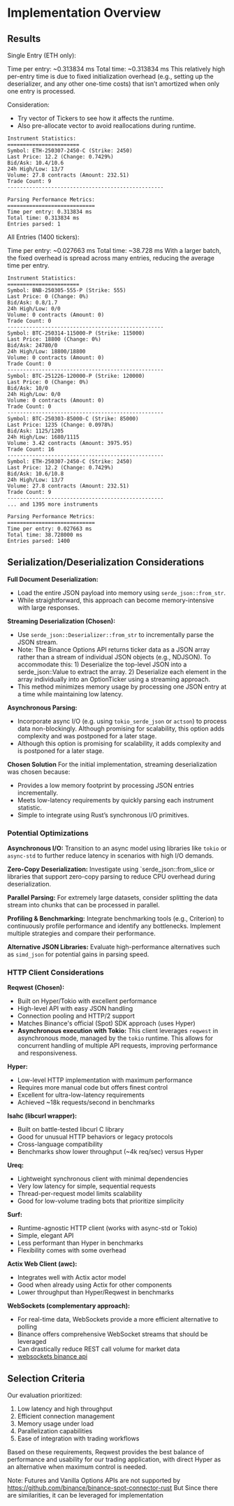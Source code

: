 # Implementation Overview

## Results

Single Entry (ETH only):

Time per entry: ~0.313834 ms
Total time: ~0.313834 ms
This relatively high per-entry time is due to fixed initialization overhead
(e.g., setting up the deserializer, and any other one-time costs)
that isn’t amortized when only one entry is processed.

Consideration:
- Try vector of Tickers to see how it affects the runtime.
- Also pre-allocate vector to avoid reallocations during runtime.

```
Instrument Statistics:
=======================
Symbol: ETH-250307-2450-C (Strike: 2450)
Last Price: 12.2 (Change: 0.7429%)
Bid/Ask: 10.4/10.6
24h High/Low: 13/7
Volume: 27.8 contracts (Amount: 232.51)
Trade Count: 9
--------------------------------------------------

Parsing Performance Metrics:
============================
Time per entry: 0.313834 ms
Total time: 0.313834 ms
Entries parsed: 1
```

All Entries (1400 tickers):

Time per entry: ~0.027663 ms
Total time: ~38.728 ms
With a larger batch, the fixed overhead is spread across many entries,
reducing the average time per entry.

```
Instrument Statistics:
=======================
Symbol: BNB-250305-555-P (Strike: 555)
Last Price: 0 (Change: 0%)
Bid/Ask: 0.8/1.7
24h High/Low: 0/0
Volume: 0 contracts (Amount: 0)
Trade Count: 0
--------------------------------------------------
Symbol: BTC-250314-115000-P (Strike: 115000)
Last Price: 18800 (Change: 0%)
Bid/Ask: 24780/0
24h High/Low: 18800/18800
Volume: 0 contracts (Amount: 0)
Trade Count: 0
--------------------------------------------------
Symbol: BTC-251226-120000-P (Strike: 120000)
Last Price: 0 (Change: 0%)
Bid/Ask: 10/0
24h High/Low: 0/0
Volume: 0 contracts (Amount: 0)
Trade Count: 0
--------------------------------------------------
Symbol: BTC-250303-85000-C (Strike: 85000)
Last Price: 1235 (Change: 0.0978%)
Bid/Ask: 1125/1205
24h High/Low: 1680/1115
Volume: 3.42 contracts (Amount: 3975.95)
Trade Count: 16
--------------------------------------------------
Symbol: ETH-250307-2450-C (Strike: 2450)
Last Price: 12.2 (Change: 0.7429%)
Bid/Ask: 10.6/10.8
24h High/Low: 13/7
Volume: 27.8 contracts (Amount: 232.51)
Trade Count: 9
--------------------------------------------------
... and 1395 more instruments

Parsing Performance Metrics:
============================
Time per entry: 0.027663 ms
Total time: 38.728000 ms
Entries parsed: 1400
```

## Serialization/Deserialization Considerations

**Full Document Deserialization:**
- Load the entire JSON payload into memory using `serde_json::from_str`.
- While straightforward, this approach can become memory-intensive with large responses.

**Streaming Deserialization (Chosen):**
- Use `serde_json::Deserializer::from_str` to incrementally parse the JSON stream.
- Note: The Binance Options API returns ticker data as a JSON array rather than a stream of individual JSON objects (e.g., NDJSON). To accommodate this:
       1) Deserialize the top-level JSON into a serde_json::Value to extract the array.
       2) Deserialize each element in the array individually into an OptionTicker using a streaming approach.
- This method minimizes memory usage by processing one JSON entry at a time while maintaining low latency.

**Asynchronous Parsing:**
- Incorporate async I/O (e.g. using `tokio_serde_json` or `actson`) to process data non-blockingly. Although promising for scalability, this option adds complexity and was postponed for a later stage.
- Although this option is promising for scalability, it adds complexity and is postponed for a later stage.

**Chosen Solution**
For the initial implementation, streaming deserialization was chosen because:

- Provides a low memory footprint by processing JSON entries incrementally.
- Meets low-latency requirements by quickly parsing each instrument statistic.
- Simple to integrate using Rust’s synchronous I/O primitives.


### Potential Optimizations

**Asynchronous I/O:**
Transition to an async model using libraries like `tokio` or `async-std` to further reduce latency in scenarios with high I/O demands.

**Zero-Copy Deserialization:**
Investigate using `serde_json::from_slice or libraries that support zero-copy parsing to reduce CPU overhead during deserialization.

**Parallel Parsing:**
For extremely large datasets, consider splitting the data stream into chunks that can be processed in parallel.

**Profiling & Benchmarking:**
Integrate benchmarking tools (e.g., Criterion) to continuously profile performance and identify any bottlenecks.
Implement multiple strategies and compare their performance.

**Alternative JSON Libraries:**
Evaluate high-performance alternatives such as `simd_json` for potential gains in parsing speed.

### HTTP Client Considerations

**Reqwest (Chosen):**
- Built on Hyper/Tokio with excellent performance
- High-level API with easy JSON handling
- Connection pooling and HTTP/2 support
- Matches Binance's official (Spot) SDK approach (uses Hyper)
- **Asynchronous execution with Tokio:** This client leverages `reqwest` in asynchronous mode, managed by the `tokio` runtime.
  This allows for concurrent handling of multiple API requests, improving performance and responsiveness.

**Hyper:**
- Low-level HTTP implementation with maximum performance
- Requires more manual code but offers finest control
- Excellent for ultra-low-latency requirements
- Achieved ~18k requests/second in benchmarks

**Isahc (libcurl wrapper):**
- Built on battle-tested libcurl C library
- Good for unusual HTTP behaviors or legacy protocols
- Cross-language compatibility
- Benchmarks show lower throughput (~4k req/sec) versus Hyper

**Ureq:**
- Lightweight synchronous client with minimal dependencies
- Very low latency for simple, sequential requests
- Thread-per-request model limits scalability
- Good for low-volume trading bots that prioritize simplicity

**Surf:**
- Runtime-agnostic HTTP client (works with async-std or Tokio)
- Simple, elegant API
- Less performant than Hyper in benchmarks
- Flexibility comes with some overhead

**Actix Web Client (awc):**
- Integrates well with Actix actor model
- Good when already using Actix for other components
- Lower throughput than Hyper/Reqwest in benchmarks

**WebSockets (complementary approach):**
- For real-time data, WebSockets provide a more efficient alternative to polling
- Binance offers comprehensive WebSocket streams that should be leveraged
- Can drastically reduce REST call volume for market data
- [websockets binance api](https://developers.binance.com/docs/derivatives/option/websocket-market-streams)

## Selection Criteria

Our evaluation prioritized:
1. Low latency and high throughput
2. Efficient connection management
3. Memory usage under load
4. Parallelization capabilities
5. Ease of integration with trading workflows

Based on these requirements, Reqwest provides the best balance of performance and usability for our trading application,
with direct Hyper as an alternative when maximum control is needed.

Note:
Futures and Vanilla Options APIs are not supported by https://github.com/binance/binance-spot-connector-rust
But Since there are similarities, it can be leveraged for implementation
